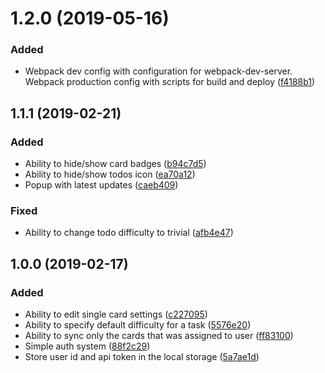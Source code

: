 # 1.2.0 (2019-05-16)

### Added

- Webpack dev config with configuration for webpack-dev-server. Webpack production config with scripts for build and deploy ([f4188b1](https://github.com/alexktzk/trello-habitica/commit/f4188b1))

## 1.1.1 (2019-02-21)

### Added

- Ability to hide/show card badges ([b94c7d5](https://github.com/alexktzk/trello-habitica/commit/b94c7d5))
- Ability to hide/show todos icon ([ea70a12](https://github.com/alexktzk/trello-habitica/commit/ea70a12))
- Popup with latest updates ([caeb409](https://github.com/alexktzk/trello-habitica/commit/caeb409))

### Fixed

- Ability to change todo difficulty to trivial ([afb4e47](https://github.com/alexktzk/trello-habitica/commit/afb4e47))

## 1.0.0 (2019-02-17)

### Added

- Ability to edit single card settings ([c227095](https://github.com/alexktzk/trello-habitica/commit/c227095))
- Ability to specify default difficulty for a task ([5576e20](https://github.com/alexktzk/trello-habitica/commit/5576e20))
- Ability to sync only the cards that was assigned to user ([ff83100](https://github.com/alexktzk/trello-habitica/commit/ff83100))
- Simple auth system ([88f2c29](https://github.com/alexktzk/trello-habitica/commit/88f2c29))
- Store user id and api token in the local storage ([5a7ae1d](https://github.com/alexktzk/trello-habitica/commit/5a7ae1d))
